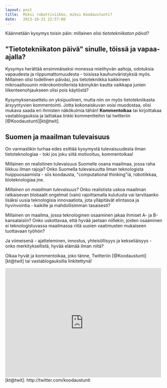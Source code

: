 ```yaml
---
layout: post
title:  Miksi robottiviikko, miksi Koodaustunti?
date:   2013-10-31 22:57:00
---
```


Käännetään kysymys toisin päin: millainen olisi _tietotekniikaton päivä_?

## "Tietotekniikaton päivä" sinulle, töissä ja vapaa-ajalla? 

Kysymys herättää ensimmäiseksi monessa mielihyvän aaltoja, odotuksia vapaudesta ja riippumattomuudesta - toisissa kauhunväristyksiä myös. Millainen olisi todellinen päiväsi, jos tietotekniikka kaikkineen mikroaaltouunin mikrokontrollerista kännykän kautta vaikkapa junien liikenteenohjaukseen olisi pois käytöstä?

Kysymyksenasettelu on yksipuolinen, mutta niin on myös tietotekniikasta ärsyyntyvien kommentointi. Jotta kokonaiskuvan voisi muodostaa, olisi mukava saada eri ihmisten näkökulmia tähän! __Kommentoikaa__ tai kirjoittakaa vastablogauksia ja laittakaa linkki kommentteihin tai twitteriin [@Koodaustunti][kt@twit].


## Suomen ja maailman tulevaisuus

On varmastikin turhaa edes esittää kysymystä tulevaisuudesta ilman tietoteknologiaa - toki jos joku siitä motivoituu, kommentoikaa!

Millainen on realistinen tulevaisuus Suomelle osana maailmaa, jossa raha liikkuu ilman rajoja? Onko Suomella tulevaisuutta ilman teknologista huippuosaamista - siis koodausta, "computational thinking"iä, robotiikkaa, bioteknologiaa jne.

*Millainen on maailman tulevaisuus?* Onko realistista uskoa maailman ratkaisevan blobaalit ongelmat (vain) rajoittamalla kulutusta vai tarvitaanko lisäksi uusia teknologisia innovaatiota, jota ylläpitävät elintasoa ja hyvinvointia - kaikille ja mahdollisimman tasaisesti?

Millainen on maailma, jossa teknologinen osaaminen jakaa ihmiset A- ja B-kansalaisiin? Onko uskottavaa, että hyvää jaetaan niillekin, joiden osaaminen ei teknologistuvassa maailmassa riitä uusien vaatimusten mukaiseen tuottavaan työhön?


Ja viimeisenä - ajatteleminen, innostus, yhteisöllisyys ja kekseliäisyys - onko merkityksellistä, hyvää elämää ilman niitä?


Olkaa hyvät ja kommentoikaa, joko tänne, Twitteriin [@Koodaustunti][kt@twit] tai vastablogauksilla linkitettynä!

<div class="embed-container">
	<iframe allowfullscreen="true" frameborder="0" height="350" mozallowfullscreen="true" src="https://docs.google.com/presentation/d/1P0Y0tIrIxYI_cZg95R_yCumAom25AZLd6yGIlh6TeZk/embed?start=false&amp;loop=false&amp;delayms=2500" webkitallowfullscreen="true" width="500"></iframe>
</div>
[kt@twit]: http://twitter.com/koodaustunti